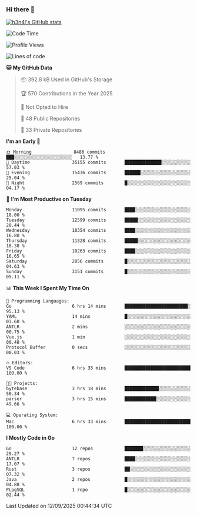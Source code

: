 ### Hi there 👋

[![h3n4l's GitHub stats](https://github-readme-stats.vercel.app/api?username=h3n4l&count_private=true&show_icons=true&theme=radical)](https://github.com/h3n4l/github-readme-stats)

<!--START_SECTION:waka-->
![Code Time](http://img.shields.io/badge/Code%20Time-2%2C293%20hrs%209%20mins-blue)

![Profile Views](http://img.shields.io/badge/Profile%20Views-0-blue)

![Lines of code](https://img.shields.io/badge/From%20Hello%20World%20I%27ve%20Written-23.0%20million%20lines%20of%20code-blue)

**🐱 My GitHub Data** 

> 📦 392.8 kB Used in GitHub's Storage 
 > 
> 🏆 570 Contributions in the Year 2025
 > 
> 🚫 Not Opted to Hire
 > 
> 📜 48 Public Repositories 
 > 
> 🔑 33 Private Repositories 
 > 
**I'm an Early 🐤** 

```text
🌞 Morning                8486 commits        ███░░░░░░░░░░░░░░░░░░░░░░   13.77 % 
🌆 Daytime                35155 commits       ██████████████░░░░░░░░░░░   57.03 % 
🌃 Evening                15436 commits       ██████░░░░░░░░░░░░░░░░░░░   25.04 % 
🌙 Night                  2569 commits        █░░░░░░░░░░░░░░░░░░░░░░░░   04.17 % 
```
📅 **I'm Most Productive on Tuesday** 

```text
Monday                   11095 commits       ████░░░░░░░░░░░░░░░░░░░░░   18.00 % 
Tuesday                  12599 commits       █████░░░░░░░░░░░░░░░░░░░░   20.44 % 
Wednesday                10354 commits       ████░░░░░░░░░░░░░░░░░░░░░   16.80 % 
Thursday                 11328 commits       █████░░░░░░░░░░░░░░░░░░░░   18.38 % 
Friday                   10263 commits       ████░░░░░░░░░░░░░░░░░░░░░   16.65 % 
Saturday                 2856 commits        █░░░░░░░░░░░░░░░░░░░░░░░░   04.63 % 
Sunday                   3151 commits        █░░░░░░░░░░░░░░░░░░░░░░░░   05.11 % 
```


📊 **This Week I Spent My Time On** 

```text
💬 Programming Languages: 
Go                       6 hrs 14 mins       ████████████████████████░   95.13 % 
YAML                     14 mins             █░░░░░░░░░░░░░░░░░░░░░░░░   03.60 % 
ANTLR                    2 mins              ░░░░░░░░░░░░░░░░░░░░░░░░░   00.75 % 
Vue.js                   1 min               ░░░░░░░░░░░░░░░░░░░░░░░░░   00.48 % 
Protocol Buffer          0 secs              ░░░░░░░░░░░░░░░░░░░░░░░░░   00.03 % 

🔥 Editors: 
VS Code                  6 hrs 33 mins       █████████████████████████   100.00 % 

🐱‍💻 Projects: 
bytebase                 3 hrs 18 mins       █████████████░░░░░░░░░░░░   50.34 % 
parser                   3 hrs 15 mins       ████████████░░░░░░░░░░░░░   49.66 % 

💻 Operating System: 
Mac                      6 hrs 33 mins       █████████████████████████   100.00 % 
```

**I Mostly Code in Go** 

```text
Go                       12 repos            ███████░░░░░░░░░░░░░░░░░░   29.27 % 
ANTLR                    7 repos             ████░░░░░░░░░░░░░░░░░░░░░   17.07 % 
Rust                     3 repos             ██░░░░░░░░░░░░░░░░░░░░░░░   07.32 % 
Java                     2 repos             █░░░░░░░░░░░░░░░░░░░░░░░░   04.88 % 
PLpgSQL                  1 repo              █░░░░░░░░░░░░░░░░░░░░░░░░   02.44 % 
```




 Last Updated on 12/09/2025 00:44:34 UTC
<!--END_SECTION:waka-->

